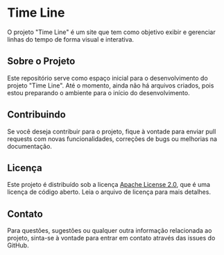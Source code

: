 # Time Line

O projeto "Time Line" é um site que tem como objetivo exibir e gerenciar linhas do tempo de forma visual e interativa.

## Sobre o Projeto

Este repositório serve como espaço inicial para o desenvolvimento do projeto "Time Line". Até o momento, ainda não há arquivos criados, pois estou preparando o ambiente para o início do desenvolvimento.

## Contribuindo

Se você deseja contribuir para o projeto, fique à vontade para enviar pull requests com novas funcionalidades, correções de bugs ou melhorias na documentação.

## Licença

Este projeto é distribuído sob a licença [Apache License 2.0](LICENSE), que é uma licença de código aberto. Leia o arquivo de licença para mais detalhes.

## Contato

Para questões, sugestões ou qualquer outra informação relacionada ao projeto, sinta-se à vontade para entrar em contato através das issues do GitHub.
